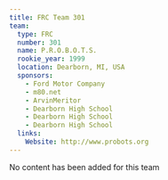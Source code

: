 ```yaml
---
title: FRC Team 301
team:
  type: FRC
  number: 301
  name: P.R.O.B.O.T.S.
  rookie_year: 1999
  location: Dearborn, MI, USA
  sponsors:
    - Ford Motor Company
    - m80.net
    - ArvinMeritor
    - Dearborn High School
    - Dearborn High School
    - Dearborn High School
  links:
    Website: http://www.probots.org
---
```

No content has been added for this team